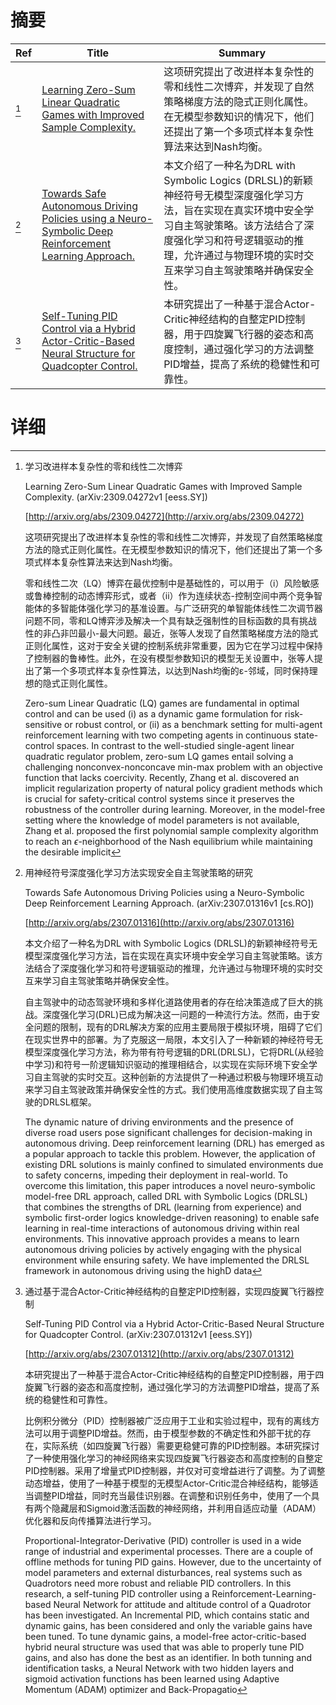 # 摘要

| Ref | Title | Summary |
| --- | --- | --- |
| [^1] | [Learning Zero-Sum Linear Quadratic Games with Improved Sample Complexity.](http://arxiv.org/abs/2309.04272) | 这项研究提出了改进样本复杂性的零和线性二次博弈，并发现了自然策略梯度方法的隐式正则化属性。在无模型参数知识的情况下，他们还提出了第一个多项式样本复杂性算法来达到Nash均衡。 |
| [^2] | [Towards Safe Autonomous Driving Policies using a Neuro-Symbolic Deep Reinforcement Learning Approach.](http://arxiv.org/abs/2307.01316) | 本文介绍了一种名为DRL with Symbolic Logics (DRLSL)的新颖神经符号无模型深度强化学习方法，旨在实现在真实环境中安全学习自主驾驶策略。该方法结合了深度强化学习和符号逻辑驱动的推理，允许通过与物理环境的实时交互来学习自主驾驶策略并确保安全性。 |
| [^3] | [Self-Tuning PID Control via a Hybrid Actor-Critic-Based Neural Structure for Quadcopter Control.](http://arxiv.org/abs/2307.01312) | 本研究提出了一种基于混合Actor-Critic神经结构的自整定PID控制器，用于四旋翼飞行器的姿态和高度控制，通过强化学习的方法调整PID增益，提高了系统的稳健性和可靠性。 |

# 详细

[^1]: 学习改进样本复杂性的零和线性二次博弈

    Learning Zero-Sum Linear Quadratic Games with Improved Sample Complexity. (arXiv:2309.04272v1 [eess.SY])

    [http://arxiv.org/abs/2309.04272](http://arxiv.org/abs/2309.04272)

    这项研究提出了改进样本复杂性的零和线性二次博弈，并发现了自然策略梯度方法的隐式正则化属性。在无模型参数知识的情况下，他们还提出了第一个多项式样本复杂性算法来达到Nash均衡。

    

    零和线性二次（LQ）博弈在最优控制中是基础性的，可以用于（i）风险敏感或鲁棒控制的动态博弈形式，或者（ii）作为连续状态-控制空间中两个竞争智能体的多智能体强化学习的基准设置。与广泛研究的单智能体线性二次调节器问题不同，零和LQ博弈涉及解决一个具有缺乏强制性的目标函数的具有挑战性的非凸非凹最小-最大问题。最近，张等人发现了自然策略梯度方法的隐式正则化属性，这对于安全关键的控制系统非常重要，因为它在学习过程中保持了控制器的鲁棒性。此外，在没有模型参数知识的模型无关设置中，张等人提出了第一个多项式样本复杂性算法，以达到Nash均衡的ε-邻域，同时保持理想的隐式正则化属性。

    Zero-sum Linear Quadratic (LQ) games are fundamental in optimal control and can be used (i) as a dynamic game formulation for risk-sensitive or robust control, or (ii) as a benchmark setting for multi-agent reinforcement learning with two competing agents in continuous state-control spaces. In contrast to the well-studied single-agent linear quadratic regulator problem, zero-sum LQ games entail solving a challenging nonconvex-nonconcave min-max problem with an objective function that lacks coercivity. Recently, Zhang et al. discovered an implicit regularization property of natural policy gradient methods which is crucial for safety-critical control systems since it preserves the robustness of the controller during learning. Moreover, in the model-free setting where the knowledge of model parameters is not available, Zhang et al. proposed the first polynomial sample complexity algorithm to reach an $\epsilon$-neighborhood of the Nash equilibrium while maintaining the desirable implicit 
    
[^2]: 用神经符号深度强化学习方法实现安全自主驾驶策略的研究

    Towards Safe Autonomous Driving Policies using a Neuro-Symbolic Deep Reinforcement Learning Approach. (arXiv:2307.01316v1 [cs.RO])

    [http://arxiv.org/abs/2307.01316](http://arxiv.org/abs/2307.01316)

    本文介绍了一种名为DRL with Symbolic Logics (DRLSL)的新颖神经符号无模型深度强化学习方法，旨在实现在真实环境中安全学习自主驾驶策略。该方法结合了深度强化学习和符号逻辑驱动的推理，允许通过与物理环境的实时交互来学习自主驾驶策略并确保安全性。

    

    自主驾驶中的动态驾驶环境和多样化道路使用者的存在给决策造成了巨大的挑战。深度强化学习(DRL)已成为解决这一问题的一种流行方法。然而，由于安全问题的限制，现有的DRL解决方案的应用主要局限于模拟环境，阻碍了它们在现实世界中的部署。为了克服这一局限，本文引入了一种新颖的神经符号无模型深度强化学习方法，称为带有符号逻辑的DRL(DRLSL)，它将DRL(从经验中学习)和符号一阶逻辑知识驱动的推理相结合，以实现在实际环境下安全学习自主驾驶的实时交互。这种创新的方法提供了一种通过积极与物理环境互动来学习自主驾驶政策并确保安全性的方式。我们使用高维度数据实现了自主驾驶的DRLSL框架。

    The dynamic nature of driving environments and the presence of diverse road users pose significant challenges for decision-making in autonomous driving. Deep reinforcement learning (DRL) has emerged as a popular approach to tackle this problem. However, the application of existing DRL solutions is mainly confined to simulated environments due to safety concerns, impeding their deployment in real-world. To overcome this limitation, this paper introduces a novel neuro-symbolic model-free DRL approach, called DRL with Symbolic Logics (DRLSL) that combines the strengths of DRL (learning from experience) and symbolic first-order logics knowledge-driven reasoning) to enable safe learning in real-time interactions of autonomous driving within real environments. This innovative approach provides a means to learn autonomous driving policies by actively engaging with the physical environment while ensuring safety. We have implemented the DRLSL framework in autonomous driving using the highD data
    
[^3]: 通过基于混合Actor-Critic神经结构的自整定PID控制器，实现四旋翼飞行器控制

    Self-Tuning PID Control via a Hybrid Actor-Critic-Based Neural Structure for Quadcopter Control. (arXiv:2307.01312v1 [eess.SY])

    [http://arxiv.org/abs/2307.01312](http://arxiv.org/abs/2307.01312)

    本研究提出了一种基于混合Actor-Critic神经结构的自整定PID控制器，用于四旋翼飞行器的姿态和高度控制，通过强化学习的方法调整PID增益，提高了系统的稳健性和可靠性。

    

    比例积分微分（PID）控制器被广泛应用于工业和实验过程中，现有的离线方法可以用于调整PID增益。然而，由于模型参数的不确定性和外部干扰的存在，实际系统（如四旋翼飞行器）需要更稳健可靠的PID控制器。本研究探讨了一种使用强化学习的神经网络来实现四旋翼飞行器姿态和高度控制的自整定PID控制器。采用了增量式PID控制器，并仅对可变增益进行了调整。为了调整动态增益，使用了一种基于模型的无模型Actor-Critic混合神经结构，能够适当调整PID增益，同时充当最佳识别器。在调整和识别任务中，使用了一个具有两个隐藏层和Sigmoid激活函数的神经网络，并利用自适应动量（ADAM）优化器和反向传播算法进行学习。

    Proportional-Integrator-Derivative (PID) controller is used in a wide range of industrial and experimental processes. There are a couple of offline methods for tuning PID gains. However, due to the uncertainty of model parameters and external disturbances, real systems such as Quadrotors need more robust and reliable PID controllers. In this research, a self-tuning PID controller using a Reinforcement-Learning-based Neural Network for attitude and altitude control of a Quadrotor has been investigated. An Incremental PID, which contains static and dynamic gains, has been considered and only the variable gains have been tuned. To tune dynamic gains, a model-free actor-critic-based hybrid neural structure was used that was able to properly tune PID gains, and also has done the best as an identifier. In both tunning and identification tasks, a Neural Network with two hidden layers and sigmoid activation functions has been learned using Adaptive Momentum (ADAM) optimizer and Back-Propagatio
    

